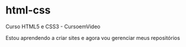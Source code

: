# html-css
 Curso HTML5 e CSS3 - CursoemVideo

 Estou aprendendo a criar sites e agora vou gerenciar meus repositórios